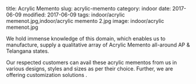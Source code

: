 title: Acrylic Memento
slug: acrylic-memento
category: indoor
date: 2017-06-09
modified: 2017-06-09
tags: indoor/acrylic memenot.jpg,indoor/acrylic memento 2.jpg
image: indoor/acrylic memenot.jpg


We hold immense knowledge of this
domain, which enables us to
manufacture, supply a qualitative array
of Acrylic Memento all-around AP &
Telangana states.


Our respected customers can avail
these acrylic mementos from us in
various designs, styles and sizes as per
their choice. Further, we are offering
customization solutions .
